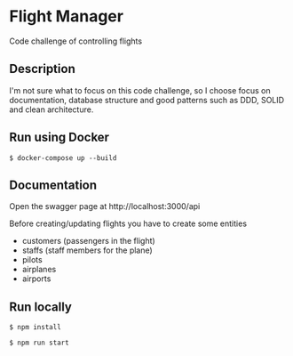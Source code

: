 # Flight Manager
Code challenge of controlling flights

## Description
I'm not sure what to focus on this code challenge, so I choose focus on documentation, database structure and good patterns such as DDD, SOLID and clean architecture.

## Run using Docker
```
$ docker-compose up --build
``` 

## Documentation
Open the swagger page at http://localhost:3000/api

Before creating/updating flights you have to create some entities
- customers (passengers in the flight)
- staffs (staff members for the plane)
- pilots 
- airplanes
- airports

## Run locally
``
$ npm install
``

``
$ npm run start
``

